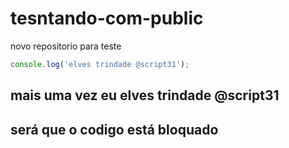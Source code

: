 # tesntando-com-public
novo repositorio para teste

```js
console.log('elves trindade @script31');
```

## mais uma vez eu elves trindade @script31

## será que o codigo está bloquado
